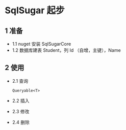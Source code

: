 # SqlSugar 起步

## 1 准备

- 1.1 nuget 安装 SqlSugarCore
- 1.2 数据库建表 Student，列 Id （自增，主键），Name

## 2 使用

- 2.1 查询
    
    `Queryable<T>`

- 2.2 插入
- 2.3 修改
- 2.4 删除